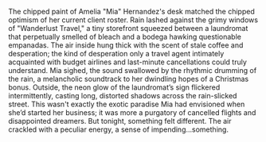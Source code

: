 The chipped paint of Amelia "Mia" Hernandez's desk matched the chipped optimism of her current client roster.  Rain lashed against the grimy windows of "Wanderlust Travel," a tiny storefront squeezed between a laundromat that perpetually smelled of bleach and a bodega hawking questionable empanadas.  The air inside hung thick with the scent of stale coffee and desperation; the kind of desperation only a travel agent intimately acquainted with budget airlines and last-minute cancellations could truly understand.  Mia sighed, the sound swallowed by the rhythmic drumming of the rain, a melancholic soundtrack to her dwindling hopes of a Christmas bonus.  Outside, the neon glow of the laundromat’s sign flickered intermittently, casting long, distorted shadows across the rain-slicked street.  This wasn't exactly the exotic paradise Mia had envisioned when she’d started her business; it was more a purgatory of cancelled flights and disappointed dreamers. But tonight, something felt different.  The air crackled with a peculiar energy, a sense of impending…something.
